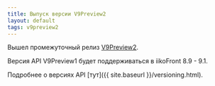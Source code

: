 ```yaml
---
title: Выпуск версии V9Preview2
layout: default
tags: v9preview2
---
```


Вышел промежуточный релиз [V9Preview2](https://www.nuget.org/packages/Resto.Front.Api.V9Preview2).

Версия API V9Preview1 будет поддерживаться в iikoFront 8.9 - 9.1.

Подробнее о версиях API [тут]({{ site.baseurl }}/versioning.html).